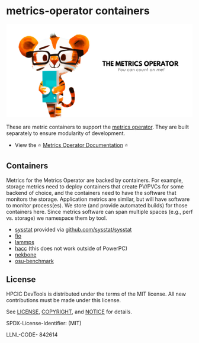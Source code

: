 # metrics-operator containers

![img/metrics-operator-banner.png](img/metrics-operator-banner.png)

These are metric containers to support the [metrics operator](https://github.com/converged-computing/metrics-operator). They are built separately to ensure modularity of
development.

 - View the ⭐️ [Metrics Operator Documentation](https://converged-computing.github.io/metrics-operator/) ⭐️

## Containers

Metrics for the Metrics Operator are backed by containers. For example, storage metrics need to deploy containers that create PV/PVCs for some backend of choice, and the containers need to have the software that monitors the storage. Application metrics are similar, but will have software to monitor process(es). We store (and provide automated builds) for those containers here. Since metrics software can span multiple spaces (e.g., perf vs. storage) we namespace
them by tool.

 - [sysstat](sysstat) provided via [github.com/sysstat/sysstat](https://github.com/sysstat/sysstat)
 - [fio](fio)
 - [lammps](lammps)
 - [hacc](hacc) (this does not work outside of PowerPC)
 - [nekbone](nekbone)
 - [osu-benchmark](osu-benchmark)

## License

HPCIC DevTools is distributed under the terms of the MIT license.
All new contributions must be made under this license.

See [LICENSE](https://github.com/converged-computing/cloud-select/blob/main/LICENSE),
[COPYRIGHT](https://github.com/converged-computing/cloud-select/blob/main/COPYRIGHT), and
[NOTICE](https://github.com/converged-computing/cloud-select/blob/main/NOTICE) for details.

SPDX-License-Identifier: (MIT)

LLNL-CODE- 842614
